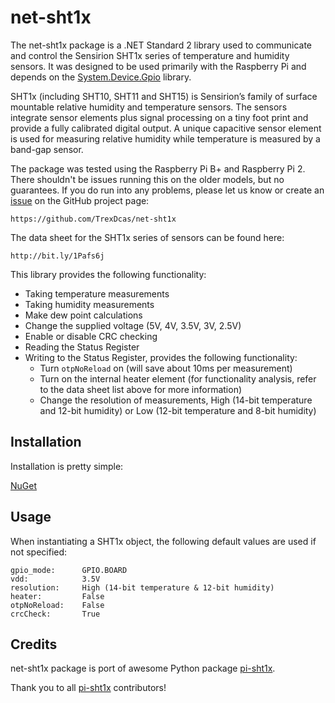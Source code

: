 # net-sht1x #

The net-sht1x package is a .NET Standard 2 library used to communicate and control the Sensirion SHT1x series of temperature and humidity sensors. It was designed to be used primarily with the Raspberry Pi and depends on the [System.Device.Gpio](https://github.com/dotnet/iot) library.

SHT1x (including SHT10, SHT11 and SHT15) is Sensirion’s family of surface mountable relative humidity and temperature sensors. The sensors integrate sensor elements plus signal processing on a tiny foot print and provide a fully calibrated digital output. A unique capacitive sensor element is used for measuring relative humidity while temperature is measured by a band-gap sensor.

The package was tested using the Raspberry Pi B+ and Raspberry Pi 2. There shouldn't be issues running this on the older models, but no guarantees. If you do run into any problems, please let us know or create an [issue](https://github.com/TrexDcas/net-sht1x/issues) on the GitHub project page:

	https://github.com/TrexDcas/net-sht1x

The data sheet for the SHT1x series of sensors can be found here:

	http://bit.ly/1Pafs6j

This library provides the following functionality:

- Taking temperature measurements
- Taking humidity measurements
- Make dew point calculations
- Change the supplied voltage (5V, 4V, 3.5V, 3V, 2.5V)
- Enable or disable CRC checking
- Reading the Status Register
- Writing to the Status Register, provides the following functionality:
    - Turn `otpNoReload` on (will save about 10ms per measurement)
    - Turn on the internal heater element (for functionality analysis, refer to the data sheet list above for more information)
    - Change the resolution of measurements, High (14-bit temperature and 12-bit humidity) or Low (12-bit temperature and 8-bit humidity)

## Installation ##
Installation is pretty simple:

[NuGet](https://www.nuget.org/packages/TrexDcas.Sht1x)

## Usage ##
When instantiating a SHT1x object, the following default values are used if not specified:

	gpio_mode:		GPIO.BOARD
	vdd:			3.5V
	resolution:		High (14-bit temperature & 12-bit humidity)
	heater:			False
	otpNoReload:	False
	crcCheck:		True



## Credits ##

net-sht1x package is port of awesome Python package [pi-sht1x](https://github.com/drohm/pi-sht1x).

Thank you to all [pi-sht1x](https://github.com/drohm/pi-sht1x) contributors!
